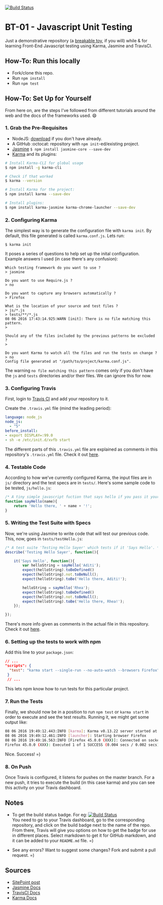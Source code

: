 [![Build Status](https://travis-ci.org/rheaditi/BT03.svg?branch=master)](https://travis-ci.org/rheaditi/BT03)

# BT-01 - Javascript Unit Testing

Just a demonstrative repository (a [breakable toy](http://chimera.labs.oreilly.com/books/1234000001813/ch05.html#breakable_toys), if you will) while & for learning Front-End Javascript testing using Karma, Jasmine and TravisCI.

## How-To: Run this locally

* Fork/clone this repo.
* Run `npm install`
* Run `npm test`

## How-To: Set Up for Yourself

From here on, are the steps I've followed from different tutorials around the web and the docs of the frameworks used. :smile:

### 1. Grab the Pre-Requisites

* NodeJS: [download](https://nodejs.org/en/download/) if you don't have already. 
* A GitHub :octocat: repository with `npm init`-ed/existing project.
* [Jasmine](http://jasmine.github.io/) `$ npm install jasmine-core --save-dev`
* [Karma](https://karma-runner.github.io) and its plugins:
 ```sh
 # Install Karma-CLI for global usage
 $ npm install -g karma-cli
 
 # Check if that worked
 $ karma --version
 
 # Install Karma for the project:
 $ npm install karma --save-dev

 # Install plugins:
 $ npm install karma-jasmine karma-chrome-launcher --save-dev
 ```

### 2. Configuring Karma

The simplest way is to generate the configuration file with `karma init`. By default, this file generated is called `karma.conf.js`. Lets run:
```
$ karma init
```

It poses a series of questions to help set up the inital configuration.  
Example answers I used (in case there's any confusion):
```
Which testing framework do you want to use ?
> jasmine

Do you want to use Require.js ?
> no

Do you want to capture any browsers automatically ?
> Firefox

What is the location of your source and test files ?
> js/*.js
> tests/**/*.js
08 06 2016 17:43:14.925:WARN [init]: There is no file matching this pattern.
> 

Should any of the files included by the previous patterns be excluded ?
> 

Do you want Karma to watch all the files and run the tests on change ?
> no
Config file generated at "/path/to/project/karma.conf.js".
```

The warning `no file matching this pattern` comes only if you don't have the `js` and `tests` directories and/or their files. We can ignore this for now.

### 3. Configuring Travis
First, login to [Travis CI](https://travis-ci.org/) and add your repository to it.

Create the `.travis.yml` file (mind the leading period):
```yml
language: node_js
node_js:
  - "5"
before_install:
- export DISPLAY=:99.0
- sh -e /etc/init.d/xvfb start
```

The different parts of this `.travis.yml` file are explained as comments in this repository's `.travis.yml` file. Check it out [here](./.travis.yml).

### 4. Testable Code

According to how we've currently configured Karma, the input files are in `js/` directory and the test specs are in `tests/`.
Here's some sample code to be tested, `js/hello.js`:

```js
/* A tiny simple javascript fuction that says hello if you pass it your name as a String. It just returns the corresponding greeting as a String too. */
function sayHello(name){
	return 'Hello there, ' + name + '!';
}
```

### 5. Writing the Test Suite with Specs

Now, we're using Jasmine to write code that will test our previous code. This, now, goes in `tests/testHello.js`:
```js
/* A test suite 'Testing Hello Sayer' which tests if it 'Says Hello'. */
describe('Testing Hello Sayer', function(){

	it('Says Hello', function(){
		var helloString = sayHello('Aditi');
		expect(helloString).toBeDefined()
		expect(helloString).not.toBeNull();
		expect(helloString).toBe('Hello there, Aditi!');

		helloString = sayHello('Rhea');
		expect(helloString).toBeDefined()
		expect(helloString).not.toBeNull();
		expect(helloString).toBe('Hello there, Rhea!');
	});

});
```

There's more info given as comments in the actual file in this repository. Check it out [here](./tests/testHello.js).

### 6. Setting up the tests to work with npm

 Add this line to your `package.json`:
 ```json
 // ...
 "scripts": {
   "test": "karma start --single-run --no-auto-watch --browsers Firefox"
  }
  // ...
  ```

This lets npm know how to run tests for this particular project.

### 7. Run the Tests

Finally, we should now be in a position to run `npm test` or `karma start` in order to execute and see the test results.
Running it, we might get some output like:
```sh
08 06 2016 19:49:12.443:INFO [karma]: Karma v0.13.22 server started at http://localhost:9876/
08 06 2016 19:49:12.461:INFO [launcher]: Starting browser Firefox
08 06 2016 19:49:16.563:INFO [Firefox 45.0.0 (XXX)]: Connected on socket XXX with id XXX
Firefox 45.0.0 (XXX): Executed 1 of 1 SUCCESS (0.004 secs / 0.002 secs)
```

Nice. Success! =)

### 8. On Push

Once Travis is configured, it listens for pushes on the master branch. For a new push, it tries to execute the build (in this case karma) and you can see this activity on your Travis dashboard.

## Notes

* To get the build status badge. For eg: [![Build Status](https://travis-ci.org/rheaditi/BT03.svg?branch=master)](https://travis-ci.org/rheaditi/BT03)  
 You need to go to your Travis dashboard, go to the corresponding repository, and click on the build badge next to the name of the repo. From there, Travis will give you options on how to get the badge for use in different places. Select markdown to get it for GitHub markdown, and it can be added to your `README.md` file. =)

* See any errors? Want to suggest some changes? Fork and submit a pull request. =)

## Sources
- [SitePoint post](https://www.sitepoint.com/testing-javascript-jasmine-travis-karma/)
- [Jasmine Docs](http://jasmine.github.io/2.4/introduction.html)
- [TravisCI Docs](https://docs.travis-ci.com/)
- [Karma Docs](https://karma-runner.github.io/0.13/intro/installation.html)
